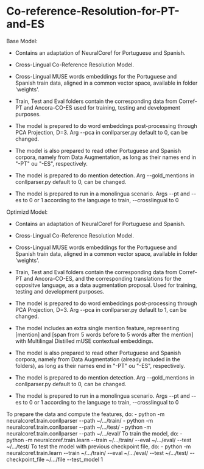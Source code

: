 # Co-reference-Resolution-for-PT-and-ES

Base Model:
  - Contains an adaptation of NeuralCoref for Portuguese and Spanish.
  - Cross-Lingual Co-Reference Resolution Model.
  - Cross-Lingual MUSE words embeddings for the Portuguese and Spanish train data, aligned in a common vector space, available in folder 'weights'.
  - Train, Test and Eval folders contain the corresponding data from Corref-PT and Ancora-CO-ES used for training, testing and development purposes.
  
  - The model is prepared to do word embeddings post-processing through PCA Projection, D=3. Arg --pca in conllparser.py default to 0, can be changed.
  - The model is also prepared to read other Portuguese and Spanish corpora, namely from Data Augmentation, as long as their names end in "-PT" ou "-ES", respectively.
  - The model is prepared to do mention detection. Arg --gold_mentions in conllparser.py default to 0, can be changed.
  - The model is prepared to run in a monolingua scenario. Args --pt and --es to 0 or 1 according to the language to train, --crosslingual to 0 
  
Optimizd Model:
  - Contains an adaptation of NeuralCoref for Portuguese and Spanish.
  - Cross-Lingual Co-Reference Resolution Model.
  - Cross-Lingual MUSE words embeddings for the Portuguese and Spanish train data, aligned in a common vector space, available in folder 'weights'.
  - Train, Test and Eval folders contain the corresponding data from Corref-PT and Ancora-CO-ES, and the corresponding translations for the oppositve language, as a data          augmentation proposal. Used for training, testing and development purposes.
  
  - The model is prepared to do word embeddings post-processing through PCA Projection, D=3. Arg --pca in conllparser.py default to 1, can be changed.
  - The model includes an extra single mention feature, representing [mention] and [span from 5 words before to 5 words after the mention] with Multilingal Distilled mUSE contextual embeddings.
  - The model is also prepared to read other Portuguese and Spanish corpora, namely from Data Augmentation (already included in the folders), as long as their names end in "-PT" ou "-ES", respectively.
  - The model is prepared to do mention detection. Arg --gold_mentions in conllparser.py default to 0, can be changed.
  - The model is prepared to run in a monolingua scenario. Args --pt and --es to 0 or 1 according to the language to train, --crosslingual to 0 
  

To prepare the data and compute the features, do:
    - python -m neuralcoref.train.conllparser --path ~/.../train/
    - python -m neuralcoref.train.conllparser --path ~/.../test/
    - python -m neuralcoref.train.conllparser --path ~/.../eval/
To train the model, do:
    - python -m neuralcoref.train.learn --train ~/.../train/ --eval ~/.../eval/ --test ~/.../test/
To test the model with previous checkpoint file, do:
    - python -m neuralcoref.train.learn --train ~/.../train/ --eval ~/.../eval/ --test ~/.../test/ --checkpoint_file ~/.../file --test_model 1
  
  
